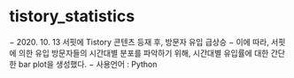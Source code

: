 # tistory_statistics
− 2020. 10. 13 서핏에 Tistory 콘텐츠 등재 후, 방문자 유입 급상승
− 이에 따라, 서핏에 의한 유입 방문자들의 시간대별 분포를 파악하기 위해, 시간대별 유입률에 대한 간단한 bar plot을 생성했다.
− 사용언어 : Python 
